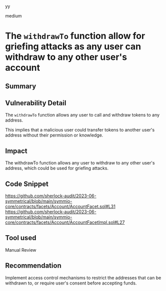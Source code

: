 yy

medium

# The `withdrawTo` function allow for griefing attacks as any user can withdraw to any other user's account

## Summary

## Vulnerability Detail
The `withdrawTo` function allows any user to call and withdraw tokens to any address. 

This implies that a malicious user could transfer tokens to another user's address without their permission or knowledge. 

## Impact
The withdrawTo function allows any user to withdraw to any other user's address, which could be used for griefing attacks.

## Code Snippet
https://github.com/sherlock-audit/2023-06-symmetrical/blob/main/symmio-core/contracts/facets/Account/AccountFacet.sol#L31
https://github.com/sherlock-audit/2023-06-symmetrical/blob/main/symmio-core/contracts/facets/Account/AccountFacetImpl.sol#L27

## Tool used
Manual Review

## Recommendation
Implement access control mechanisms to restrict the addresses that can be withdrawn to, or require user's consent before accepting funds.